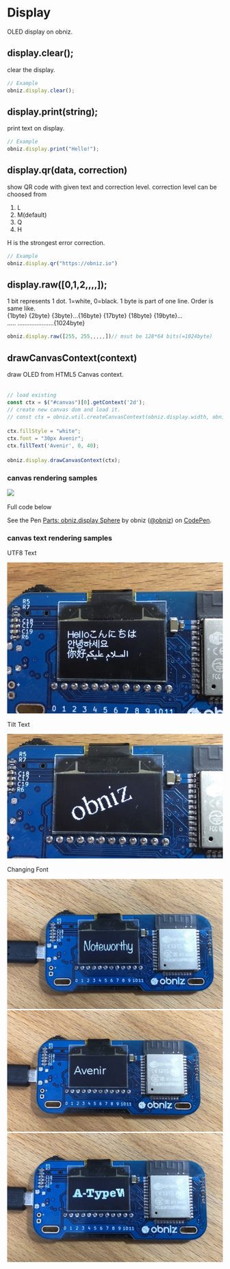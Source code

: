 # Display
OLED display on obniz.

## display.clear();
clear the display.

```Javascript
// Example
obniz.display.clear();
```
## display.print(string);
print text on display.

```Javascript
// Example
obniz.display.print("Hello!");
```
## display.qr(data, correction)
show QR code with given text and correction level.
correction level can be choosed from

1. L
2. M(default)
3. Q
4. H

H is the strongest error correction.

```Javascript
// Example
obniz.display.qr("https://obniz.io")
```

## display.raw([0,1,2,,,,]);

1 bit represents 1 dot. 1=white, 0=black.
1 byte is part of one line.
Order is same like.  
{1byte} {2byte} {3byte}...{16byte}
{17byte} {18byte} {19byte}...  
.....
.....................{1024byte}

```javascript
obniz.display.raw([255, 255,,,,,])// msut be 128*64 bits(=1024byte)
```

## drawCanvasContext(context)
draw OLED from HTML5 Canvas context.

```javascript

// load existing
const ctx = $("#canvas")[0].getContext('2d');
// create new canvas dom and load it.
// const ctx = obniz.util.createCanvasContext(obniz.display.width, obniz.display.height);

ctx.fillStyle = "white";
ctx.font = "30px Avenir";
ctx.fillText('Avenir', 0, 40);

obniz.display.drawCanvasContext(ctx);
```

### canvas rendering samples
![](./image/obniz_display_sphere.gif)

Full code below

<p data-height="300" data-theme-id="32184" data-slug-hash="yvVdre" data-default-tab="js,result" data-user="obniz" data-embed-version="2" data-pen-title="Parts: obniz.display Sphere" class="codepen">See the Pen <a href="https://codepen.io/obniz/pen/yvVdre/">Parts: obniz.display Sphere</a> by obniz (<a href="https://codepen.io/obniz">@obniz</a>) on <a href="https://codepen.io">CodePen</a>.</p>
<script async src="https://production-assets.codepen.io/assets/embed/ei.js"></script>

### canvas text rendering samples

UTF8 Text

![](./image/obniz_display_samples0.jpg)

Tilt Text

![](./image/obniz_display_samples1.jpg)

Changing Font

![](./image/obniz_display_samples2.jpg)
![](./image/obniz_display_samples3.jpg)
![](./image/obniz_display_samples4.jpg)

